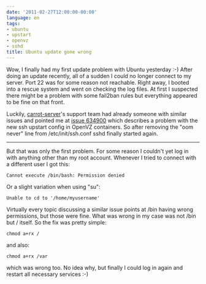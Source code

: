 ```yaml
---
date: '2011-02-27T12:00:00-00:00'
language: en
tags:
- ubuntu
- upstart
- openvz
- sshd
title: Ubuntu update gone wrong
---
```



Wow, I finally had my first update problem with Ubuntu yesterday :-) After
doing an update recently, all of a sudden I could no longer connect to my
server. Port 22 was for some reason not reachable. Right away, I booted into a
rescue system and went on checking the log files. At first I suspected there
might be a problem with some fail2ban rules but everything appeared to be fine
on that front.

Luckily, [carrot-server][1]'s support team had already someone with similar
issues and pointed me at [issue 634900][2] which describes a problem with the
new ssh upstart config in OpenVZ containers. So after removing the "oom never"
line from /etc/init/ssh.conf sshd finally started again.

-----------------------

But that was only the first problem. For some reason I couldn't yet log in
with anything other than my root account. Whenever I tried to connect with a
different user I got this:
    
    Cannot execute /bin/bash: Permission denied

Or a slight variation when using "su":
    
    Unable to cd to '/home/myusername'

Virtually every topic discussing a similar issue points at /bin having wrong
permissions, but those were fine. What was wrong in my case was not /bin but /
itself. So the fix was pretty simple:
    
    chmod a+rx /

and also:
    
    chmod a+rx /var

which was wrong too. No idea why, but finally I could log in again and
restart all necessary services :-)


[2]: https://bugs.launchpad.net/ubuntu/+source/upstart/+bug/634900
[1]: http://www.carrot-server.com

